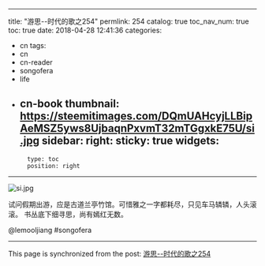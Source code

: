 
---
title: "游思--时代的歌之254"
permlink: 254
catalog: true
toc_nav_num: true
toc: true
date: 2018-04-28 12:41:36
categories:
- cn
tags:
- cn
- cn-reader
- songofera
- life
- cn-book
thumbnail: https://steemitimages.com/DQmUAHcyjLLBipAeMSZ5yws8UjbaqnPxvmT32mTGgxkE75U/si.jpg
sidebar:
    right:
        sticky: true
widgets:
    -
        type: toc
        position: right
---


![si.jpg](https://steemitimages.com/DQmUAHcyjLLBipAeMSZ5yws8UjbaqnPxvmT32mTGgxkE75U/si.jpg)


试问假期出游，应是古道兰亭竹馆。可惜雅之一字都耗尽，只见车马辚辚，人头滚滚。
书丛底下细寻思，尚有嫣红无数。


@lemooljiang #songofera

- - -

This page is synchronized from the post: [游思--时代的歌之254](https://steemit.com/@lemooljiang/254)
